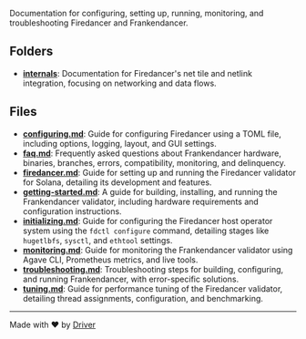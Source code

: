 <!--------------------------------------------------------------------------------->
<!-- IMPORTANT: This file is auto-generated by Driver (https://driver.ai). -------->
<!-- Manual edits may be overwritten on future commits. --------------------------->
<!--------------------------------------------------------------------------------->

Documentation for configuring, setting up, running, monitoring, and troubleshooting Firedancer and Frankendancer.

## Folders
- **[internals](internals/README.md)**: Documentation for Firedancer's net tile and netlink integration, focusing on networking and data flows.

## Files
- **[configuring.md](configuring.md.md)**: Guide for configuring Firedancer using a TOML file, including options, logging, layout, and GUI settings.
- **[faq.md](faq.md.md)**: Frequently asked questions about Frankendancer hardware, binaries, branches, errors, compatibility, monitoring, and delinquency.
- **[firedancer.md](firedancer.md.md)**: Guide for setting up and running the Firedancer validator for Solana, detailing its development and features.
- **[getting-started.md](getting-started.md.md)**: A guide for building, installing, and running the Frankendancer validator, including hardware requirements and configuration instructions.
- **[initializing.md](initializing.md.md)**: Guide for configuring the Firedancer host operator system using the `fdctl configure` command, detailing stages like `hugetlbfs`, `sysctl`, and `ethtool` settings.
- **[monitoring.md](monitoring.md.md)**: Guide for monitoring the Frankendancer validator using Agave CLI, Prometheus metrics, and live tools.
- **[troubleshooting.md](troubleshooting.md.md)**: Troubleshooting steps for building, configuring, and running Frankendancer, with error-specific solutions.
- **[tuning.md](tuning.md.md)**: Guide for performance tuning of the Firedancer validator, detailing thread assignments, configuration, and benchmarking.

---
Made with ❤️ by [Driver](https://www.driver.ai/)